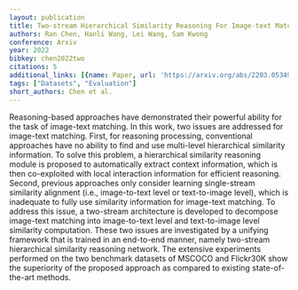 ```yaml
---
layout: publication
title: Two-stream Hierarchical Similarity Reasoning For Image-text Matching
authors: Ran Chen, Hanli Wang, Lei Wang, Sam Kwong
conference: Arxiv
year: 2022
bibkey: chen2022two
citations: 5
additional_links: [{name: Paper, url: 'https://arxiv.org/abs/2203.05349'}]
tags: ["Datasets", "Evaluation"]
short_authors: Chen et al.
---
```

Reasoning-based approaches have demonstrated their powerful ability for the
task of image-text matching. In this work, two issues are addressed for
image-text matching. First, for reasoning processing, conventional approaches
have no ability to find and use multi-level hierarchical similarity
information. To solve this problem, a hierarchical similarity reasoning module
is proposed to automatically extract context information, which is then
co-exploited with local interaction information for efficient reasoning.
Second, previous approaches only consider learning single-stream similarity
alignment (i.e., image-to-text level or text-to-image level), which is
inadequate to fully use similarity information for image-text matching. To
address this issue, a two-stream architecture is developed to decompose
image-text matching into image-to-text level and text-to-image level similarity
computation. These two issues are investigated by a unifying framework that is
trained in an end-to-end manner, namely two-stream hierarchical similarity
reasoning network. The extensive experiments performed on the two benchmark
datasets of MSCOCO and Flickr30K show the superiority of the proposed approach
as compared to existing state-of-the-art methods.